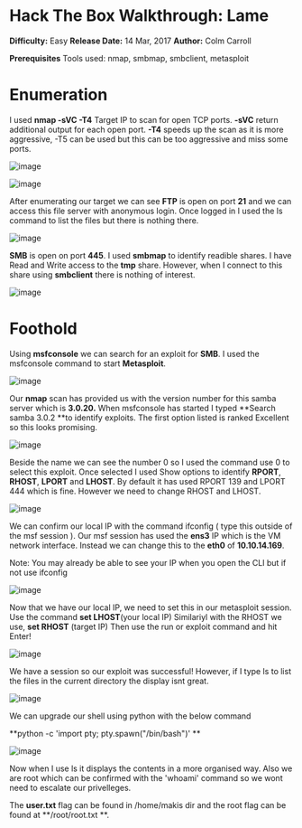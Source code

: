 # Hack The Box Walkthrough: Lame
**Difficulty:** Easy
**Release Date:** 14 Mar, 2017
**Author:** Colm Carroll

**Prerequisites**
Tools used: nmap, smbmap, smbclient, metasploit


# Enumeration

I used **nmap -sVC -T4** Target IP to scan for open TCP ports. **-sVC** return additional output for each open port. **-T4** speeds up the scan as it is more aggressive, 
-T5 can be used but this can be too aggressive and miss some ports.


![image](https://github.com/user-attachments/assets/b8f39b69-ba25-4433-ad5a-98c7e601d60e)

![image](https://github.com/user-attachments/assets/2bf36655-618d-4efa-9a4d-6b55ca0ee6eb)




After enumerating our target we can see **FTP** is open on port **21** and we can access this file server with anonymous login. 
Once logged in I used the ls command to list the files but there is nothing there. 

![image](https://github.com/user-attachments/assets/10c3c96f-69ac-432d-b3da-f5f2be317528)

**SMB** is open on port **445**. I used **smbmap** to identify readible shares. I have Read and Write access to the **tmp** share. 
However, when I connect to this share using **smbclient** there is nothing of interest. 

![image](https://github.com/user-attachments/assets/1b693148-2362-4abd-8d43-6217a607d34f)




# Foothold

Using **msfconsole** we can search for an exploit for **SMB**. I used the msfconsole command to start **Metasploit**. 

![image](https://github.com/user-attachments/assets/32643158-7d1a-4300-a2d7-01db687d461f)



Our **nmap** scan has provided us with the version number for this samba server which is **3.0.20.**
When msfconsole has started I typed **Search samba 3.0.2 **to identify exploits.
The first option listed is ranked Excellent so this looks promising. 



![image](https://github.com/user-attachments/assets/f9d45fcb-b4a2-4dd1-ac60-fa4865e87602)


Beside the name we can see the number 0 so I used the command use 0 to select this exploit.
Once selected I used Show options to identify **RPORT**, **RHOST**, **LPORT** and **LHOST**. 
By default it has used RPORT 139 and LPORT 444 which is fine. However we need to change RHOST and LHOST.

![image](https://github.com/user-attachments/assets/5a2c010d-4190-4b9c-ac6f-704cbf05423f)


We can confirm our local IP with the command ifconfig ( type this outside of the msf session ).
Our msf session has used the **ens3** IP which is the VM network interface.
Instead we can change this to the **eth0** of **10.10.14.169**.

Note: You may already be able to see your IP when you open the CLI but if not use ifconfig

![image](https://github.com/user-attachments/assets/ff76f908-2f51-4c62-9315-647522366589)

Now that we have our local IP, we need to set this in our metasploit session.
Use the command **set LHOST**(your local IP) 
Similariyl with the RHOST we use, **set RHOST** (target IP) 
Then use the run or exploit command and hit Enter! 

![image](https://github.com/user-attachments/assets/d248422f-2b5e-4c6e-96c0-023f62123a6a)


We have a session so our exploit was successful! 
However, if I type ls to list the files in the current directory the display isnt great.

![image](https://github.com/user-attachments/assets/e5767aa2-a453-4942-a599-d3ed7781460c)



We can upgrade our shell using python with the below command 

**python -c 'import pty; pty.spawn("/bin/bash")' **

![image](https://github.com/user-attachments/assets/b1770d6f-3948-4797-b9ea-9bca4b67858e)

Now when I use ls it displays the contents in a more organised way.
Also we are root which can be confirmed with the 'whoami' command so we wont need to escalate our privelleges. 

The **user.txt** flag can be found in /home/makis dir and the root flag can be found at **/root/root.txt **.




























